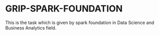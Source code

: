# GRIP-SPARK-FOUNDATION
This is the task which is given by spark foundation in Data Science and Business Analytics field.
